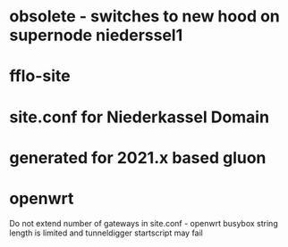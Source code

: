 # obsolete - switches to new hood on supernode niederssel1
# fflo-site
# site.conf for Niederkassel Domain
# generated for 2021.x based gluon
# openwrt

Do not extend number of gateways in site.conf  - openwrt busybox string length is limited and tunneldigger startscript may fail
